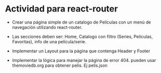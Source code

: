 # Actividad para react-router

- Crear una página simple de un catalogo de Películas con un menú de navegación utilizando react-router.

- Las secciones deben ser: Home, Catalogo con filtro (Series, Películas, Favoritas), info de una película/serie.

- Implementar un Layout para la página que contenga Header y Footer

- Implementar la lógica para manejar la página de error 404.
pueden usar themoviedb.org para obtener pelis. Ej pelis.json